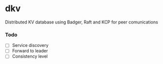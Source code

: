 # dkv
Distributed KV database using Badger, Raft and KCP for peer comunications

### Todo

- [ ] Service discovery 
- [ ] Forward to leader
- [ ] Consistency level
